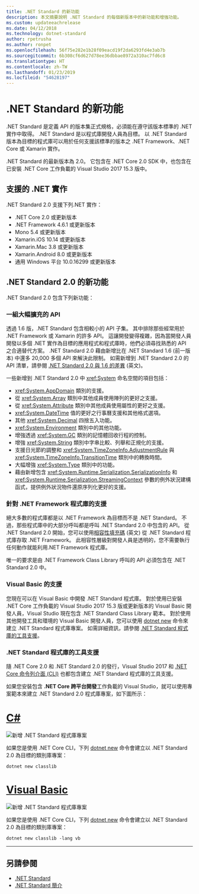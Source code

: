 ```yaml
---
title: .NET Standard 的新功能
description: 本文摘要說明 .NET Standard 的每個新版本中的新功能和增強功能。
ms.custom: updateeachrelease
ms.date: 04/12/2018
ms.technology: dotnet-standard
author: rpetrusha
ms.author: ronpet
ms.openlocfilehash: 56f75e282e1b28f09eacd19f2da6293fd4e3ab7b
ms.sourcegitcommit: 6b308cf6d627d78ee36dbbae8972a310ac7fd6c8
ms.translationtype: HT
ms.contentlocale: zh-TW
ms.lasthandoff: 01/23/2019
ms.locfileid: "54628197"
---
```

# <a name="whats-new-in-the-net-standard"></a>.NET Standard 的新功能

.NET Standard 是定義 API 的版本集正式規格，必須能在遵守該版本標準的 .NET 實作中取得。 .NET Standard 是以程式庫開發人員為目標。 以 .NET Standard 版本為目標的程式庫可以用於任何支援該標準的版本之 .NET Framework、.NET Core 或 Xamarin 實作。

.NET Standard 的最新版本為 2.0。 它包含在 .NET Core 2.0 SDK 中，也包含在已安裝 .NET Core 工作負載的 Visual Studio 2017 15.3 版中。

## <a name="supported-net-implementations"></a>支援的 .NET 實作

.NET Standard 2.0 支援下列.NET 實作：

- .NET Core 2.0 或更新版本
- .NET Framework 4.6.1 或更新版本
- Mono 5.4 或更新版本
- Xamarin.iOS 10.14 或更新版本
- Xamarin.Mac 3.8 或更新版本
- Xamarin.Android 8.0 或更新版本
- 通用 Windows 平台 10.0.16299 或更新版本

## <a name="whats-new-in-the-net-standard-20"></a>.NET Standard 2.0 的新功能

.NET Standard 2.0 包含下列新功能：

### <a name="a-vastly-expanded-set-of-apis"></a>一組大幅擴充的 API

透過 1.6 版，.NET Standard 包含相較小的 API 子集。 其中排除那些經常用於 .NET Framework 或 Xamarin 的許多 API。 這讓開發變得複雜，因為當開發人員開發以多個 .NET 實作為目標的應用程式和程式庫時，他們必須尋找熟悉的 API 之合適替代方案。 .NET Standard 2.0 藉由新增比在 .NET Standard 1.6 (前一版本) 中還多 20,000 多個 API 來解決此限制。 如需新增到 .NET Standard 2.0 的 API 清單，請參閱 [.NET Standard 2.0 與 1.6 的差異](https://raw.githubusercontent.com/dotnet/standard/master/docs/versions/netstandard2.0_diff.md) \(英文\)。

一些新增到 .NET Standard 2.0 中 <xref:System> 命名空間的項目包括：

- <xref:System.AppDomain> 類別的支援。
- 從 <xref:System.Array> 類別中其他成員使用陣列的更好之支援。
- 從 <xref:System.Attribute> 類別中其他成員使用屬性的更好之支援。
- <xref:System.DateTime> 值的更好之行事曆支援和其他格式選項。
- 其他 <xref:System.Decimal> 四捨五入功能。
- <xref:System.Environment> 類別中的其他功能。
- 增強透過 <xref:System.GC> 類別的記憶體回收行程的控制。
- 增強 <xref:System.String> 類別中字串比較、列舉和正規化的支援。
- 支援日光節約調整和 <xref:System.TimeZoneInfo.AdjustmentRule> 與 <xref:System.TimeZoneInfo.TransitionTime> 類別中的轉換時間。
- 大幅增強 <xref:System.Type> 類別中的功能。
- 藉由新增包含 <xref:System.Runtime.Serialization.SerializationInfo> 和 <xref:System.Runtime.Serialization.StreamingContext> 參數的例外狀況建構函式，提供例外狀況物件還原序列化更好的支援。

### <a name="support-for-net-framework-libraries"></a>針對 .NET Framework 程式庫的支援

絕大多數的程式庫都是以 .NET Framework 為目標而不是 .NET Standard。 不過，那些程式庫中的大部分呼叫都是呼叫 .NET Standard 2.0 中包含的 API。 從 .NET Standard 2.0 開始，您可以使用[相容性填充碼](https://github.com/dotnet/standard/blob/master/docs/planning/netstandard-2.0/README.md#assembly-unification) \(英文\) 從 .NET Standard 程式庫存取 .NET Framework。 此相容性層級對開發人員是透明的，您不需要執行任何動作就能利用.NET Framework 程式庫。

唯一的要求是由 .NET Framework Class Library 呼叫的 API 必須包含在 .NET Standard 2.0 中。

### <a name="support-for-visual-basic"></a>Visual Basic 的支援

您現在可以在 Visual Basic 中開發 .NET Standard 程式庫。 對於使用已安裝 .NET Core 工作負載的 Visual Studio 2017 15.3 版或更新版本的 Visual Basic 開發人員，Visual Studio 現在包含 .NET Standard Class Library 範本。 對於使用其他開發工具和環境的 Visual Basic 開發人員，您可以使用 [dotnet new](../../core/tools/dotnet-new.md) 命令來建立 .NET Standard 程式庫專案。 如需詳細資訊，請參閱 [.NET Standard 程式庫的工具支援](#tooling-support-for-net-standard-libraries)。

### <a name="tooling-support-for-net-standard-libraries"></a>.NET Standard 程式庫的工具支援

隨 .NET Core 2.0 和 .NET Standard 2.0 的發行，Visual Studio 2017 和 [.NET Core 命令列介面 (CLI)](../../core/tools/index.md) 也都包含建立 .NET Standard 程式庫的工具支援。

如果您安裝包含 **.NET Core 跨平台開發**工作負載的 Visual Studio，就可以使用專案範本來建立 .NET Standard 2.0 程式庫專案，如下圖所示：

# <a name="ctabcsharp"></a>[C#](#tab/csharp)

![新增 .NET Standard 程式庫專案](./media/std-project-cs.png)

如果您是使用 .NET Core CLI，下列 [dotnet new](../../core/tools/dotnet-new.md) 命令會建立以 .NET Standard 2.0 為目標的類別庫專案：

```
dotnet new classlib
```

# <a name="visual-basictabvb"></a>[Visual Basic](#tab/vb)

![新增 .NET Standard 程式庫專案](./media/std-project-vb.png)

如果您是使用 .NET Core CLI，下列 [dotnet new](../../core/tools/dotnet-new.md) 命令會建立以 .NET Standard 2.0 為目標的類別庫專案：

```
dotnet new classlib -lang vb
```

---

## <a name="see-also"></a>另請參閱

- [.NET Standard](../net-standard.md)
- [.NET Standard 簡介](https://blogs.msdn.microsoft.com/dotnet/2016/09/26/introducing-net-standard/)
